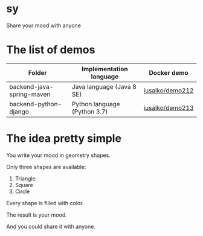 # sy

Share your mood with anyone

# The list of demos

|Folder|Implementation language|Docker demo
|------|-----------------------|-----------
|backend-java-spring-maven|Java language (Java 8 SE)|[iusalko/demo212](https://hub.docker.com/r/iusalko/demo212)
|backend-python-django|Python language (Python 3.7)|[iusalko/demo213](https://hub.docker.com/r/iusalko/demo213)

# The idea pretty simple

You write your mood in geometry shapes.

Only three shapes are available:

 1. Triangle
 2. Square
 3. Circle

Every shape is filled with color.

The result is your mood.

And you could share it with anyone.
